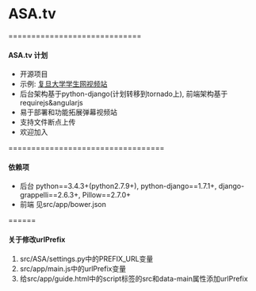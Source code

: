 # ASA.tv
=============================
#### ASA.tv 计划
* 开源项目
* 示例: [复旦大学学生网视频站](http://stu.fudan.edu.cn/asa/)
* 后台架构基于python-django(计划转移到tornado上), 前端架构基于requirejs&angularjs
* 易于部署和功能拓展弹幕视频站
* 支持文件断点上传
* 欢迎加入


==================================
#### 依赖项
* 后台 python==3.4.3+(python2.7.9+), python-django==1.7.1+, django-grappelli==2.6.3+, Pillow==2.7.0+
* 前端 见src/app/bower.json


======
#### 关于修改urlPrefix
1.  src/ASA/settings.py中的PREFIX_URL变量
2.  src/app/main.js中的urlPrefix变量
3.  给src/app/guide.html中的script标签的src和data-main属性添加urlPrefix


